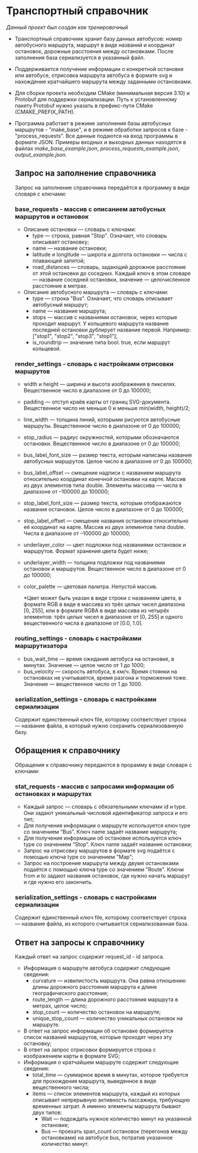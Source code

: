 # Транспортный справочник

*Данный проект был создан как тренировочный*
- Транспортный справочник хранит базу данных автобусов: номер автобусного маршрута, маршрут в виде названий и координат остановок, дорожные расстояния между остановками. После заполнения база сериализуется в указанный файл.
- Поддерживается получение информации о конкретной остановке или автобусе, отрисовка маршрута автобуса в формате svg и нахождение кратчайшего маршрута между заданными остановками.
- Для сборки проекта необходим CMake (минимальная версия 3.10) и Protobuf для поддержки сериализации. Путь к установленному пакету Protobuf нужно указать в префикс-пути CMake (CMAKE_PREFIX_PATH). 
- Программа работает в режиме заполнения базы автобусных маршрутов - "make_base", и в режиме обработки запросов к базе - "process_requests". Все данные подаются на вход программы в формате JSON. Примеры входных и выходных данных находятся в файлах *make_base_example.json*, *process_requests_example.json*, *output_example.json*.
  
  ## Запрос на заполнение справочника
  Запрос на заполнение справочника передаётся в программу в виде словаря с ключами:
  
  ### base_requests - массив с описанием автобусных маршрутов и остановок  
  + Описание остановки — словарь с ключами:
    + type — строка, равная "Stop". Означает, что словарь описывает остановку;
    + name — название остановки;
    + latitude и longitude — широта и долгота остановки — числа с плавающей запятой;
    + road_distances — словарь, задающий дорожное расстояние от этой остановки до соседних. Каждый ключ в этом словаре — название соседней остановки, значение — целочисленное расстояние в метрах.
  - Описание автобусного маршрута — словарь с ключами:
    - type — строка "Bus". Означает, что словарь описывает автобусный маршрут;
    - name — название маршрута;
    - stops — массив с названиями остановок, через которые проходит маршрут. У кольцевого маршрута название последней остановки дублирует название первой. Например: ["stop1", "stop2", "stop3", "stop1"];
    - is_roundtrip — значение типа bool. true, если маршрут кольцевой.

  ### render_settings - словарь с настройками отрисовки маршрутов
  - width и height — ширина и высота изображения в пикселях. Вещественное число в диапазоне от 0 до 100000;
  - padding — отступ краёв карты от границ SVG-документа. Вещественное число не меньше 0 и меньше min(width, height)/2;
  - line_width — толщина линий, которыми рисуются автобусные маршруты. Вещественное число в диапазоне от 0 до 100000;
  - stop_radius — радиус окружностей, которыми обозначаются остановки. Вещественное число в диапазоне от 0 до 100000;
  - bus_label_font_size — размер текста, которым написаны названия автобусных маршрутов. Целое число в диапазоне от 0 до 100000;
  - bus_label_offset — смещение надписи с названием маршрута относительно координат конечной остановки на карте. Массив из двух элементов типа double. Элементы массива — числа в диапазоне от –100000 до 100000;
  - stop_label_font_size — размер текста, которым отображаются названия остановок. Целое число в диапазоне от 0 до 100000;
  - stop_label_offset — смещение названия остановки относительно её координат на карте. Массив из двух элементов типа double. Числа в диапазоне от –100000 до 100000;
  - underlayer_color — цвет подложки под названиями остановок и маршрутов. Формат хранения цвета будет ниже;
  - underlayer_width — толщина подложки под названиями остановок и маршрутов. Вещественное число в диапазоне от 0 до 100000;
  - color_palette — цветовая палитра. Непустой массив.

    *Цвет может быть указан в виде строки с названием цвета, в формате RGB в виде в массива из трёх целых чисел диапазона [0, 255], или в формате RGBA в виде массива из четырёх элементов: трёх целых чисел в диапазоне от [0, 255] и одного вещественного числа в диапазоне от [0.0, 1.0].

  ### routing_settings - словарь с настройками маршрутизатора
  - bus_wait_time — время ожидания автобуса на остановке, в минутах. Значение — целое число от 1 до 1000;
  - bus_velocity — скорость автобуса, в км/ч. Время стоянки на остановках не учитывается, время разгона и торможения тоже. Значение — вещественное число от 1 до 1000.
 
  ### serialization_settings - словарь с настройками сериализации
  Содержит единственный ключ file, которому соответствует строка — название файла, в который нужно сохранить сериализованную базу.

  ## Обращения к справочнику
  Обращения к справочнику передаются в прорамму в виде словаря с ключами:
 
  ### stat_requests - массив с запросами информации об остановках и маршрутах
  - Каждый запрос — словарь с обязательными ключами id и type. Они задают уникальный числовой идентификатор запроса и его тип;
  - Для получения информации о маршруте используется ключ type со значением “Bus”. Ключ name задаёт название маршрута;
  - Для получения информации об остановке используется ключ type со значением “Stop”. Ключ name задаёт название остановки;
  - Запрос на отрисовку маршрутов в формате svg подаётся с помощью ключа type со значением "Map";
  - Запрос на построение маршрута между двумя остановками подаётся с помощью ключа type со значением "Route". Ключи from и to задают названия остановок, где нужно начать маршрут и где нужно его закончить.
 
  ### serialization_settings - словарь с настройками сериализации
  Содержит единственный ключ file, которому соответствует строка — название файла, из которого считывается сериализованная база.

  ## Ответ на запросы к справочнику
  Каждый ответ на запрос содержит request_id - id запроса.
  
  - Информация о маршруте автобуса содержит следующие сведения:
    - curvature — извилистость маршрута. Она равна отношению длины дорожного расстояния маршрута к длине географического расстояния;
    - route_length — длина дорожного расстояния маршрута в метрах, целое число;
    - stop_count — количество остановок на маршруте;
    - unique_stop_count — количество уникальных остановок на маршруте.
  - В ответ на запрос информации об остановке формируется список названий маршрутов, которые проходят через эту остановку;
  - В ответ на запрос отрисовки формируется строка с изображением карты в формате SVG;
  - Информация о кратчайшем маршруте содержит следующие сведения:
    - total_time — суммарное время в минутах, которое требуется для прохождения маршрута, выведенное в виде вещественного числа;
    - items — список элементов маршрута, каждый из которых описывает непрерывную активность пассажира, требующую временных затрат. А именно элементы маршрута бывают двух типов:
      - Wait — подождать нужное количество минут на указанной остановке;
      - Bus — проехать span_count остановок (перегонов между остановками) на автобусе bus, потратив указанное количество минут.
